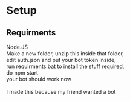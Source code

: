 # Setup

<h2>Requirments</h2>
Node.JS<br>
Make a new folder, unzip this inside that folder,<br>
edit auth.json and put your bot token inside,<br>
run requirments.bat to install the stuff required,<br>
do npm start<br>
your bot should work now<br>
<br>
I made this because my friend wanted a bot
